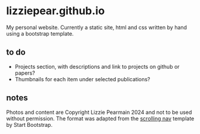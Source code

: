 # lizziepear.github.io

My personal website. Currently a static site, html and css written by hand using a bootstrap template.

## to do

* Projects section, with descriptions and link to projects on github or papers?
* Thumbnails for each item under selected publications?

## notes

Photos and content are Copyright Lizzie Pearmain 2024 and not to be used without permission. The format was adapted from the [scrolling nav](https://startbootstrap.com/template/scrolling-nav) template by Start Bootstrap.
